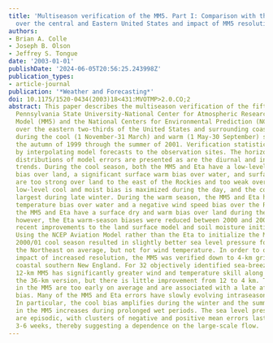 ```yaml
---
title: 'Multiseason verification of the MM5. Part I: Comparison with the Eta model
  over the central and Eastern United States and impact of MM5 resolution'
authors:
- Brian A. Colle
- Joseph B. Olson
- Jeffrey S. Tongue
date: '2003-01-01'
publishDate: '2024-06-05T20:56:25.243998Z'
publication_types:
- article-journal
publication: '*Weather and Forecasting*'
doi: 10.1175/1520-0434(2003)18<431:MVOTMP>2.0.CO;2
abstract: This paper describes the multiseason verification of the fifth-generation
  Pennsylvania State University-National Center for Atmospheric Research Mesoscale
  Model (MM5) and the National Centers for Environmental Prediction (NCEP) Eta Model
  over the eastern two-thirds of the United States and surrounding coastal waters
  during the cool (1 November-31 March) and warm (1 May-30 September) seasons from
  the autumn of 1999 through the summer of 2001. Verification statistics are calculated
  by interpolating model forecasts to the observation sites. The horizontal and vertical
  distributions of model errors are presented as are the diurnal and intraseasonal
  trends. During the cool season, both the MM5 and Eta have a low-level cool and moist
  bias over land, a significant surface warm bias over water, and surface winds that
  are too strong over land to the east of the Rockies and too weak over water. The
  low-level cool and moist bias is maximized during the day, and the cool bias is
  largest during late winter. During the warm season, the MM5 and Eta have little
  temperature bias over water and a negative wind speed bias over the Rockies. Both
  the MM5 and Eta have a surface dry and warm bias over land during the warm season;
  however, the Eta warm-season biases were reduced between 2000 and 2001 because of
  recent improvements to the land surface model and soil moisture initialization.
  Using the NCEP Aviation Model rather than the Eta to initialize the MM5 during the
  2000/01 cool season resulted in slightly better sea level pressure forecasts over
  the Northeast on average, but not for wind temperature. In order to quantify the
  impact of increased resolution, the MM5 was verified down to 4-km grid spacing around
  coastal southern New England. For 32 objectively identified sea-breeze events, the
  12-km MM5 has significantly greater wind and temperature skill along the coast than
  the 36-km version, but there is little improvement from 12 to 4 km. The sea breezes
  in the MM5 are too early on average and are associated with a late afternoon cool
  bias. Many of the MM5 and Eta errors have slowly evolving intraseasonal trends.
  In particular, the cool bias amplifies during the winter and the summer dry bias
  in the MM5 increases during prolonged wet periods. The sea level pressure errors
  are episodic, with clusters of negative and positive mean errors lasting approximately
  3-6 weeks, thereby suggesting a dependence on the large-scale flow.
---
```

